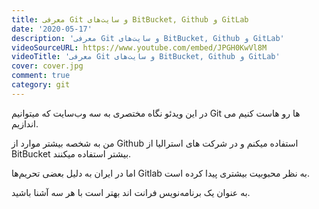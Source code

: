 ```yaml
---
title: معرفی Git و سایت‌های BitBucket, Github و GitLab
date: '2020-05-17'
description: 'معرفی Git و سایت‌های BitBucket, Github و GitLab'
videoSourceURL: https://www.youtube.com/embed/JPGH0KwVl8M
videoTitle: 'معرفی Git و سایت‌های BitBucket, Github و GitLab'
cover: cover.jpg
comment: true
category: git
---
```


در این ویدئو نگاه مختصری به سه وب‌سایت که میتوانیم Git ها رو هاست کنیم می اندازیم.

من به شخصه بیشتر موارد از Github استفاده میکنم و در شرکت های استرالیا از BitBucket بیشتر استفاده میکنند.

اما در ایران به دلیل بعضی تحریم‌ها Gitlab به نظر محبوبیت بیشتری پیدا کرده است.

به عنوان یک برنامه‌نویس فرانت اند بهتر است با هر سه آشنا باشید.
